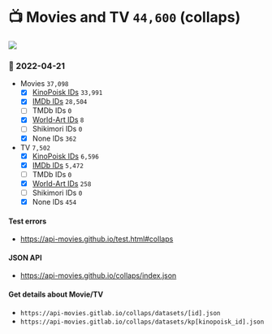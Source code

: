 # :tv: Movies and TV `44,600` (collaps)

<a href="https://API-Movies.github.io"><img src="https://API-Movies.github.io/banner.png?cache"></a>

### :date: 2022-04-21
- Movies `37,098`
  - [x] <a href="https://API-Movies.github.io/collaps/movie_kinopoisk_ids.json">KinoPoisk IDs</a> `33,991`
  - [x] <a href="https://API-Movies.github.io/collaps/movie_imdb_ids.json">IMDb IDs</a> `28,504`
  - [ ] TMDb IDs `0`
  - [x] <a href="https://API-Movies.github.io/collaps/movie_world_art_ids.json">World-Art IDs</a> `8`
  - [ ] Shikimori IDs `0`
  - [x] None IDs `362`
- TV `7,502`
  - [x] <a href="https://API-Movies.github.io/collaps/tv_kinopoisk_ids.json">KinoPoisk IDs</a> `6,596`
  - [x] <a href="https://API-Movies.github.io/collaps/tv_imdb_ids.json">IMDb IDs</a> `5,472`
  - [ ] TMDb IDs `0`
  - [x] <a href="https://API-Movies.github.io/collaps/tv_world_art_ids.json">World-Art IDs</a> `258`
  - [ ] Shikimori IDs `0`
  - [x] None IDs `454`
#### Test errors
- <a href='https://api-movies.github.io/test.html#collaps'>https://api-movies.github.io/test.html#collaps</a>
#### JSON API
- <a href='https://api-movies.github.io/collaps/index.json'>https://api-movies.github.io/collaps/index.json</a>
#### Get details about Movie/TV
- `https://api-movies.gitlab.io/collaps/datasets/[id].json`
- `https://api-movies.gitlab.io/collaps/datasets/kp[kinopoisk_id].json`
